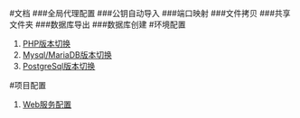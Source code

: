 #文档
###全局代理配置
###公钥自动导入
###端口映射
###文件拷贝
###共享文件夹
###数据库导出
###数据库创建
#环境配置
1. [PHP版本切换](php.md)
2. [Mysql/MariaDB版本切换](mysql.md)
3. [PostgreSql版本切换](postgre.md)

#项目配置
1. [Web服务配置](sites.md)
